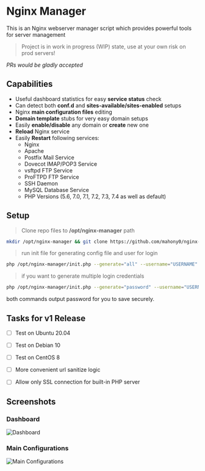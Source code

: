 # Nginx Manager

This is an Nginx webserver manager script which provides powerful tools for server management

> Project is in work in progress (WIP) state, use at your own risk on prod servers!

*PRs would be gladly accepted*


## Capabilities

- Useful dashboard statistics for easy **service status** check
- Can detect both **conf.d** and **sites-available/sites-enabled** setups
- Nginx **main configuration files** editing
- **Domain template** stubs for very easy domain setups
- Easily **enable/disable** any domain or **create** new one
- **Reload** Nginx service
- Easily **Restart** following services:
    - Nginx
    - Apache
    - Postfix Mail Service
    - Dovecot IMAP/POP3 Service
    - vsftpd FTP Service
    - ProFTPD FTP Service
    - SSH Daemon
    - MySQL Database Service
    - PHP Versions (5.6, 7.0, 7.1, 7.2, 7.3, 7.4 as well as default)


## Setup

> Clone repo files to **/opt/nginx-manager** path

```bash
mkdir /opt/nginx-manager && git clone https://github.com/mahony0/nginx-manager /opt/nginx-manager
```

> run init file for generating config file and user for login

```bash
php /opt/nginx-manager/init.php --generate="all" --username="USERNAME"
```

> if you want to generate multiple login credentials

```bash
php /opt/nginx-manager/init.php --generate="password" --username="USERNAME2"
```

both commands output password for you to save securely.


## Tasks for v1 Release

- [ ] Test on Ubuntu 20.04
- [ ] Test on Debian 10
- [ ] Test on CentOS 8
- [ ] More convenient url sanitize logic
- [ ] Allow only SSL connection for built-in PHP server


## Screenshots

### Dashboard
![Dashboard](https://uxms.net/storage/app/media/github/1-dash.jpg)

### Main Configurations
![Main Configurations](https://uxms.net/storage/app/media/github/2-configs.jpg)
